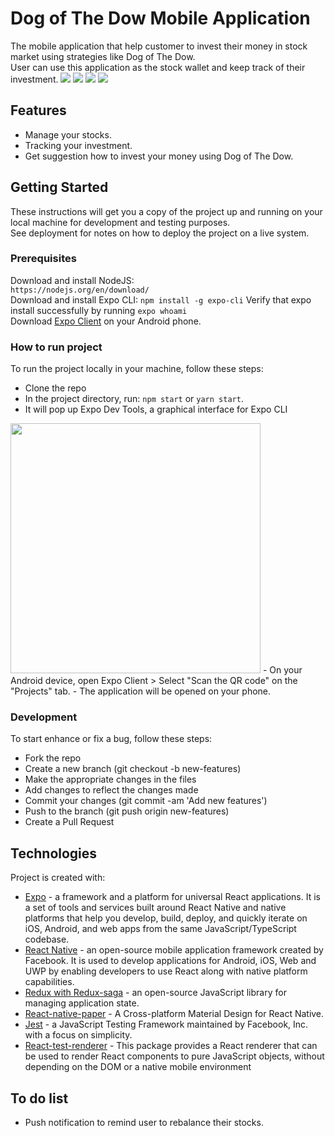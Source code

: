 # Dog of The Dow Mobile Application
The mobile application that help customer to invest their money in stock market using strategies like Dog of The Dow.  
User can use this application as the stock wallet and keep track of their investment.
![](https://github.com/hialan-org/dod_mobile/workflows/Testing%20Dev/badge.svg) 
![](https://github.com/hialan-org/dod_mobile/workflows/Testing%20Prod/badge.svg) 
![](https://github.com/hialan-org/dod_mobile/workflows/Release/badge.svg)
![](https://img.shields.io/github/issues/hialan-org/dod_web_admin?color=orange)

## Features
- Manage your stocks.
- Tracking your investment.
- Get suggestion how to invest your money using Dog of The Dow.

## Getting Started
These instructions will get you a copy of the project up and running on your local machine for development and testing purposes.  
See deployment for notes on how to deploy the project on a live system.

### Prerequisites
Download and install NodeJS:  
`https://nodejs.org/en/download/`  
Download and install Expo CLI:
`npm install -g expo-cli`
Verify that expo install successfully by running `expo whoami`  
Download [Expo Client](https://play.google.com/store/apps/details?id=host.exp.exponent) on your Android phone.  

### How to run project
To run the project locally in your machine, follow these steps:
- Clone the repo
- In the project directory, run: `npm start` or `yarn start`. 
- It will pop up Expo Dev Tools, a graphical interface for Expo CLI  
<img src="https://i.imgur.com/MyaazPd.png" width="400">  
- On your Android device, open Expo Client > Select "Scan the QR code" on the "Projects" tab.
- The application will be opened on your phone.


### Development
To start enhance or fix a bug, follow these steps:
- Fork the repo
- Create a new branch (git checkout -b new-features)
- Make the appropriate changes in the files
- Add changes to reflect the changes made
- Commit your changes (git commit -am 'Add new features')
- Push to the branch (git push origin new-features)
- Create a Pull Request

## Technologies
Project is created with:  
- [Expo](https://docs.expo.io/) - a framework and a platform for universal React applications. It is a set of tools and services built around React Native and native platforms that help you develop, build, deploy, and quickly iterate on iOS, Android, and web apps from the same JavaScript/TypeScript codebase.
- [React Native](https://reactnative.dev/) - an open-source mobile application framework created by Facebook. It is used to develop applications for Android, iOS, Web and UWP by enabling developers to use React along with native platform capabilities.
- [Redux with Redux-saga](https://redux.js.org/) - an open-source JavaScript library for managing application state.
- [React-native-paper](https://callstack.github.io/react-native-paper/) - A Cross-platform Material Design for React Native.
- [Jest](https://jestjs.io/) - a JavaScript Testing Framework maintained by Facebook, Inc. with a focus on simplicity.
- [React-test-renderer](https://reactjs.org/docs/test-renderer.html) - This package provides a React renderer that can be used to render React components to pure JavaScript objects, without depending on the DOM or a native mobile environment

## To do list
- Push notification to remind user to rebalance their stocks.